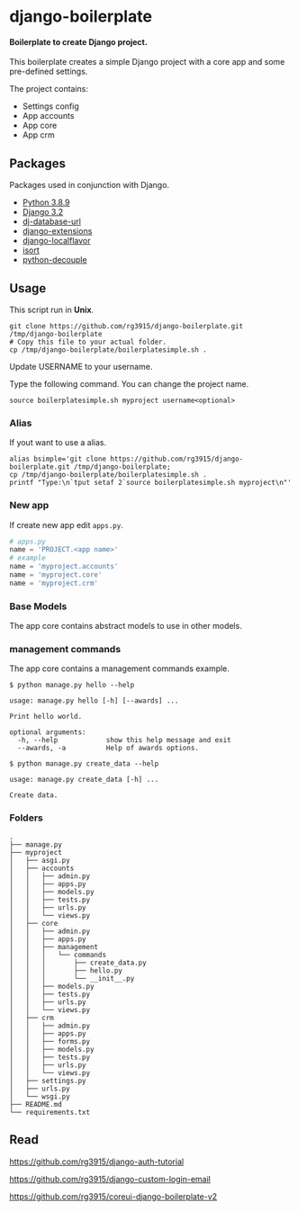 # django-boilerplate

#### Boilerplate to create Django project.

This boilerplate creates a simple Django project with a core app and some pre-defined settings.

The project contains:

* Settings config
* App accounts
* App core
* App crm

## Packages

Packages used in conjunction with Django.

* [Python 3.8.9](https://www.python.org/downloads/)
* [Django 3.2](https://www.djangoproject.com/)
* [dj-database-url](https://pypi.org/project/dj-database-url/)
* [django-extensions](https://django-extensions.readthedocs.io/en/latest/installation_instructions.html)
* [django-localflavor](https://pypi.org/project/django-localflavor/)
* [isort](https://pypi.org/project/isort/)
* [python-decouple](https://pypi.org/project/python-decouple/)


## Usage

This script run in **Unix**.

```
git clone https://github.com/rg3915/django-boilerplate.git /tmp/django-boilerplate
# Copy this file to your actual folder.
cp /tmp/django-boilerplate/boilerplatesimple.sh .
```

Update USERNAME to your username.

Type the following command. You can change the project name.

```
source boilerplatesimple.sh myproject username<optional>
```


### Alias

If yout want to use a alias.

```
alias bsimple='git clone https://github.com/rg3915/django-boilerplate.git /tmp/django-boilerplate;
cp /tmp/django-boilerplate/boilerplatesimple.sh .
printf "Type:\n`tput setaf 2`source boilerplatesimple.sh myproject\n"'
```

### New app

If create new app edit `apps.py`.

```python
# apps.py
name = 'PROJECT.<app name>'
# example
name = 'myproject.accounts'
name = 'myproject.core'
name = 'myproject.crm'
```

### Base Models

The app core contains abstract models to use in other models.


### management commands

The app core contains a management commands example.

```
$ python manage.py hello --help

usage: manage.py hello [-h] [--awards] ...

Print hello world.

optional arguments:
  -h, --help            show this help message and exit
  --awards, -a          Help of awards options.
```

```
$ python manage.py create_data --help

usage: manage.py create_data [-h] ...

Create data.
```


### Folders

```
.
├── manage.py
├── myproject
│   ├── asgi.py
│   ├── accounts
│   │   ├── admin.py
│   │   ├── apps.py
│   │   ├── models.py
│   │   ├── tests.py
│   │   ├── urls.py
│   │   └── views.py
│   ├── core
│   │   ├── admin.py
│   │   ├── apps.py
│   │   ├── management
│   │   │   └── commands
│   │   │       ├── create_data.py
│   │   │       ├── hello.py
│   │   │       └── __init__.py
│   │   ├── models.py
│   │   ├── tests.py
│   │   ├── urls.py
│   │   └── views.py
│   ├── crm
│   │   ├── admin.py
│   │   ├── apps.py
│   │   ├── forms.py
│   │   ├── models.py
│   │   ├── tests.py
│   │   ├── urls.py
│   │   └── views.py
│   ├── settings.py
│   ├── urls.py
│   └── wsgi.py
├── README.md
└── requirements.txt
```

## Read

https://github.com/rg3915/django-auth-tutorial

https://github.com/rg3915/django-custom-login-email

https://github.com/rg3915/coreui-django-boilerplate-v2
